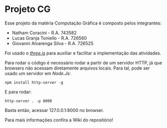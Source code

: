 # Projeto CG

Esse projeto da matéria Computação Gráfica é composto pelos integrantes:
* Natham Coracini - R.A. 743582
* Lucas Granja Toniello - R.A.  726560
* Giovanni Alvarenga Silva - R.A. 726525

Foi usado o [*three.js*](https://threejs.org/) para auxiliar e facilitar a implementação das atividades.

Para rodar o código é necessário rodar a partir de um servidor HTTP, já que browsers não acessam diretamente arquivos locais. Para tal, pode ser usado um servidor em *Node.Js*:

`npm install http-server -g`

E para rodar:

`http-server . -p 8000`

Basta então, acessar 127.0.0.1:8000 no browser.

Para mais informações confira a Wiki do repositório!
